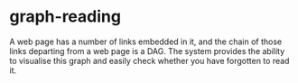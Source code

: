 # graph-reading
A web page has a number of links embedded in it, and the chain of those links departing from a web page is a DAG. The system provides the ability to visualise this graph and easily check whether you have forgotten to read it.

